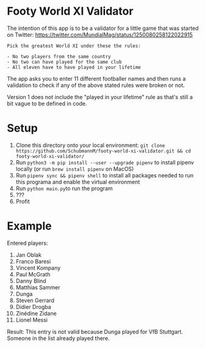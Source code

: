 # Footy World XI Validator

The intention of this app is to be a validator for a little game that was started on Twitter: https://twitter.com/MundialMag/status/1250080258122022915

```
Pick the greatest World XI under these the rules:
 
- No two players from the same country
- No two can have played for the same club
- All eleven have to have played in your lifetime
```

The app asks you to enter 11 different footballer names and then runs a validation to check if any of the above stated rules were broken or not.

Version 1 does not include the "played in your lifetime" rule as that's still a bit vague to be defined in code.


# Setup
1. Clone this directory onto your local environment: `git clone https://github.com/SchubmannM/footy-world-xi-validator.git && cd footy-world-xi-validator/`
3. Run `python3 -m pip install --user --upgrade pipenv` to install pipenv locally (or run `brew install pipenv` on MacOS)
4. Run `pipenv sync && pipenv shell` to install all packages needed to run this programa and enable the virtual environment
5. Run `python main.py`to run the program
6. ???
7. Profit

# Example
Entered players: 
1. Jan Oblak
2. Franco Baresi
3. Vincent Kompany
4. Paul McGrath
5. Danny Blind
6. Matthias Sammer
7. Dunga
8. Steven Gerrard
9. Didier Drogba
10. Zinédine Zidane
11. Lionel Messi

Result:
This entry is not valid because Dunga played for VfB Stuttgart. Someone in the list already played there.
